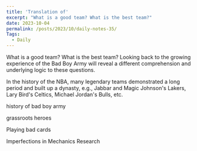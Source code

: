 ```yaml
---
title: 'Translation of'
excerpt: "What is a good team? What is the best team?"
date: 2023-10-04
permalink: /posts/2023/10/daily-notes-35/
Tags:
  - Daily
---
```


What is a good team? What is the best team? Looking back to the growing experience of the Bad Boy Army will reveal a different comprehension and underlying logic to these questions. 

In the history of the NBA, many legendary teams demonstrated a long period and built up a dynasty, e.g., Jabbar and Magic Johnson's Lakers, Lary Bird's Celtics, Michael Jordan's Bulls, etc.



history of bad boy army

grassroots heroes

Playing bad cards

Imperfections in Mechanics Research


